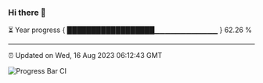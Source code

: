 ### Hi there 👋

⏳ Year progress { ██████████████████▁▁▁▁▁▁▁▁▁▁▁▁ } 62.26 %

---

⏰ Updated on Wed, 16 Aug 2023 06:12:43 GMT

![Progress Bar CI](https://github.com/liununu/liununu/workflows/Progress%20Bar%20CI/badge.svg)
